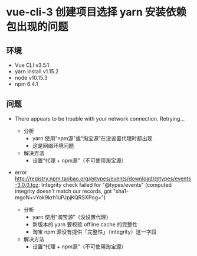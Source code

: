 # vue-cli-3 创建项目选择 yarn 安装依赖包出现的问题
## 环境
* Vue CLI v3.5.1
* yarn install v1.15.2
* node v10.15.3
* npm 6.4.1

## 问题
* There appears to be trouble with your network connection. Retrying...
  * 分析
    * yarn 使用“npm源”或“淘宝源”在没设置代理时都出现
    * 这是网络环境问题
  * 解决方法
    * 设置“代理 + npm源”（不可使用淘宝源）

* error http://registry.npm.taobao.org/@types/events/download/@types/events-3.0.0.tgz: Integrity check failed for "@types/events" (computed integrity doesn't match our records, got "sha1-mgoN+vYok9krh1uPJpjKQRSXPog=")
  * 分析
    * yarn 使用“淘宝源”（没设置代理）
    * 新版本的 yarn 要校验 offline cache 的完整性
    * 淘宝 npm 源没有提供「完整性」（integrity）这一字段
  * 解决方法
    * 设置“代理 + npm源”（不可使用淘宝源）